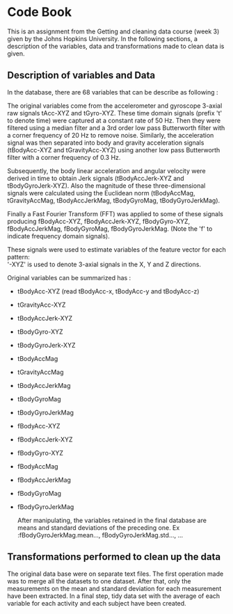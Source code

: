 Code Book
========================================================

This is an assignment from the Getting and cleaning data course (week 3) given by the Johns Hopkins University. In the following sections, a description of the variables, data and transformations made to clean data is given.

## Description of variables and Data

In the database, there are 68 variables that can be describe as following : 

 The original variables come from the accelerometer and gyroscope 3-axial raw signals tAcc-XYZ and tGyro-XYZ. These time domain signals (prefix 't' to denote time) were captured at a constant rate of 50 Hz. Then they were filtered using a median filter and a 3rd order low pass Butterworth filter with a corner frequency of 20 Hz to remove noise. Similarly, the acceleration signal was then separated into body and gravity acceleration signals (tBodyAcc-XYZ and tGravityAcc-XYZ) using another low pass Butterworth filter with a corner frequency of 0.3 Hz. 

Subsequently, the body linear acceleration and angular velocity were derived in time to obtain Jerk signals (tBodyAccJerk-XYZ and tBodyGyroJerk-XYZ). Also the magnitude of these three-dimensional signals were calculated using the Euclidean norm (tBodyAccMag, tGravityAccMag, tBodyAccJerkMag, tBodyGyroMag, tBodyGyroJerkMag). 

Finally a Fast Fourier Transform (FFT) was applied to some of these signals producing fBodyAcc-XYZ, fBodyAccJerk-XYZ, fBodyGyro-XYZ, fBodyAccJerkMag, fBodyGyroMag, fBodyGyroJerkMag. (Note the 'f' to indicate frequency domain signals). 

These signals were used to estimate variables of the feature vector for each pattern:  
'-XYZ' is used to denote 3-axial signals in the X, Y and Z directions.

Original variables can be summarized has : 
* tBodyAcc-XYZ (read tBodyAcc-x, tBodyAcc-y and tBodyAcc-z)
* tGravityAcc-XYZ
* tBodyAccJerk-XYZ
* tBodyGyro-XYZ
* tBodyGyroJerk-XYZ
* tBodyAccMag
* tGravityAccMag
* tBodyAccJerkMag
* tBodyGyroMag
* tBodyGyroJerkMag
* fBodyAcc-XYZ
* fBodyAccJerk-XYZ
* fBodyGyro-XYZ
* fBodyAccMag
* fBodyAccJerkMag
* fBodyGyroMag
* fBodyGyroJerkMag

  After manipulating, the variables retained in the final database are means and standard deviations of the preceding one. Ex :fBodyGyroJerkMag.mean..., fBodyGyroJerkMag.std...,  ...

## Transformations performed to clean up the data

The original data base were on separate text files. The first operation made was to merge all the datasets to one dataset. After that, only the measurements on the mean and standard deviation for each measurement have been extracted. In a final step, tidy data set with the average of each variable for each activity and each subject have been created.




